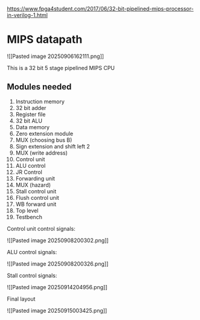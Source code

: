 https://www.fpga4student.com/2017/06/32-bit-pipelined-mips-processor-in-verilog-1.html

# MIPS datapath
![[Pasted image 20250906162111.png]]

This is a 32 bit 5 stage pipelined MIPS CPU

## Modules needed

1. Instruction memory
2. 32 bit adder
3. Register file
4. 32 bit ALU
5. Data memory
6. Zero extension module
7. MUX (choosing bus B)
8. Sign extension and shift left 2
9. MUX (write address)
10. Control unit
11. ALU control
12. JR Control
13. Forwarding unit
14. MUX (hazard)
15. Stall control unit
16. Flush control unit
17. WB forward unit
18. Top level
19. Testbench

Control unit control signals:

![[Pasted image 20250908200302.png]]

ALU control signals:

![[Pasted image 20250908200326.png]]

Stall control signals:

![[Pasted image 20250914204956.png]]

Final layout

![[Pasted image 20250915003425.png]]